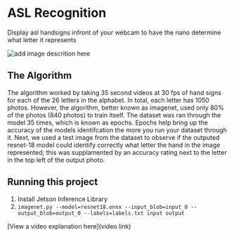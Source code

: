 # ASL Recognition

 Display asl handsigns infront of your webcam to have the nano determine what letter it represents

![add image descrition here](https://github.com/U4Shinez/Project1/blob/master/output.jpg)

## The Algorithm
The algorithm worked by taking 35 second videos at 30 fps of hand signs for each of the 26 letters in the alphabet. In total, each letter has 1050 photos. However, the algorithm, better known as imagenet, used only 80% of the photos (840 photos) to train itself. The dataset was ran through the model 35 times, which is known as epochs. Epochs help bring up the accuracy of the models identifcation the more you run your dataset through it. Next, we used a test image from the dataset to observe if the outputed resnet-18 model could identify correctly what letter the hand in the image represented; this was supplamented by an accuracy rating next to the letter in the top left of the output photo.

## Running this project
1. Install Jetson Inference Library
2. `imagenet.py --model=resnet18.onnx --input_blob=input_0 --output_blob=output_0 --labels=labels.txt input output`

[View a video explanation here](video link)
